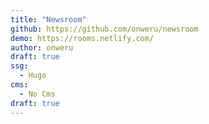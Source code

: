 ```yaml
---
title: "Newsroom"
github: https://github.com/onweru/newsroom
demo: https://rooms.netlify.com/
author: onweru
draft: true
ssg:
  - Hugo
cms:
  - No Cms
draft: true
---
```

